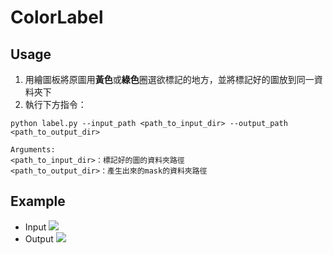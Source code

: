 # ColorLabel

## Usage
1. 用繪圖板將原圖用**黃色**或**綠色**圈選欲標記的地方，並將標記好的圖放到同一資料夾下
2. 執行下方指令：
```
python label.py --input_path <path_to_input_dir> --output_path <path_to_output_dir>

Arguments:
<path_to_input_dir>：標記好的圖的資料夾路徑
<path_to_output_dir>：產生出來的mask的資料夾路徑
```

## Example
- Input
![](https://i.imgur.com/rKnFUW5.jpg)
- Output
![](https://i.imgur.com/MOdXCwh.jpg)
